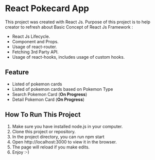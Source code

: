 # React Pokecard App
This project was created with React Js.
Purpose of this project is to help creator to refresh about Basic Concept of React Js Framework : 
- React Js Lifecycle.
- Component and Props.
- Usage of react-router.
- Fetching 3rd Party API.
- Usage of react-hooks, includes usage of custom hooks.


## Feature

- Listed of pokemon cards
- Listed of pokemon cards based on Pokemon Type
- Search Pokemon Card (**On Progress**) 
- Detail Pokemon Card (**On Progress**)

## How To Run This Project

1. Make sure you have installed node.js in your computer.
2. Clone this project or repository.
3. In the project directory, you can run npm start
3. Open http://localhost:3000 to view it in the browser.
4. The page will reload if you make edits.
5. Enjoy :-)